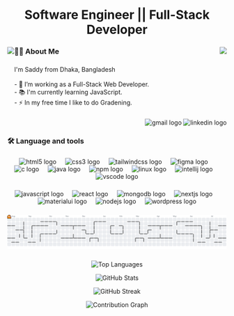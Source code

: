 <h1 align="center">Software Engineer || Full-Stack Developer</h1>

###

<img align="right" src="https://profile-counter.glitch.me/dksaddy/count.svg?"  />

###

<img align="left" height="170" src="https://media.giphy.com/media/M9gbBd9nbDrOTu1Mqx/giphy.gif"  />

###

<h3 align="left">👩‍💻  About Me</h3>

###

<p align="left">I'm Saddy from Dhaka, Bangladesh<br><br>- 🔭 I’m working as a Full-Stack Web Developer.<br>- 📚 I'm currently learning JavaScript.<br>- ⚡ In my free time I like to do Gradening.</p>

###

<div align="right">
  <img src="https://img.shields.io/static/v1?message=Gmail&logo=gmail&label=&color=D14836&logoColor=white&labelColor=&style=for-the-badge" height="25" alt="gmail logo"  />
  <img src="https://img.shields.io/static/v1?message=LinkedIn&logo=linkedin&label=&color=0077B5&logoColor=white&labelColor=&style=for-the-badge" height="25" alt="linkedin logo"  />
</div>

###

<h3 align="left">🛠 Language and tools</h3>

###

<div align="center">
  <img src="https://skillicons.dev/icons?i=html" height="40" alt="html5 logo"  />
  <img width="12" />
  <img src="https://skillicons.dev/icons?i=css" height="40" alt="css3 logo"  />
  <img width="12" />
  <img src="https://skillicons.dev/icons?i=tailwind" height="40" alt="tailwindcss logo"  />
  <img width="12" />
  <img src="https://skillicons.dev/icons?i=figma" height="40" alt="figma logo"  />
  <img width="12" />
  <img src="https://cdn.jsdelivr.net/gh/devicons/devicon/icons/c/c-original.svg" height="40" alt="c logo"  />
  <img width="12" />
  <img src="https://skillicons.dev/icons?i=java" height="40" alt="java logo"  />
  <img width="12" />
  <img src="https://cdn.simpleicons.org/npm/CB3837" height="40" alt="npm logo"  />
  <img width="12" />
  <img src="https://skillicons.dev/icons?i=linux" height="40" alt="linux logo"  />
  <img width="12" />
  <img src="https://cdn.jsdelivr.net/gh/devicons/devicon/icons/intellij/intellij-original.svg" height="40" alt="intellij logo"  />
  <img width="12" />
  <img src="https://skillicons.dev/icons?i=vscode" height="40" alt="vscode logo"  />
</div>

###

<div align="center">
  <img src="https://img.shields.io/badge/JavaScript-F7DF1E?logo=javascript&logoColor=black&style=for-the-badge" height="40" alt="javascript logo"  />
  <img width="12" />
  <img src="https://img.shields.io/badge/React-61DAFB?logo=react&logoColor=black&style=for-the-badge" height="40" alt="react logo"  />
  <img width="12" />
  <img src="https://img.shields.io/badge/MongoDB-47A248?logo=mongodb&logoColor=white&style=for-the-badge" height="40" alt="mongodb logo"  />
  <img width="12" />
  <img src="https://img.shields.io/badge/Next.js-000000?logo=nextdotjs&logoColor=white&style=for-the-badge" height="40" alt="nextjs logo"  />
  <img width="12" />
  <img src="https://img.shields.io/badge/MUI-007FFF?logo=mui&logoColor=white&style=for-the-badge" height="40" alt="materialui logo"  />
  <img width="12" />
  <img src="https://img.shields.io/badge/Node.js-339933?logo=nodedotjs&logoColor=white&style=for-the-badge" height="40" alt="nodejs logo"  />
  <img width="12" />
  <img src="https://img.shields.io/badge/WordPress-21759B?logo=wordpress&logoColor=white&style=for-the-badge" height="40" alt="wordpress logo"  />
</div>

###

<picture>
  <source media="(prefers-color-scheme: dark)" srcset="https://raw.githubusercontent.com/dksaddy/dksaddy/output/pacman-contribution-graph-dark.svg">
  <source media="(prefers-color-scheme: light)" srcset="https://raw.githubusercontent.com/dksaddy/dksaddy/output/pacman-contribution-graph.svg">
  <img alt="pacman contribution graph" src="https://raw.githubusercontent.com/dksaddy/dksaddy/output/pacman-contribution-graph.svg">
</picture>

###


<!-- Languages + Stats (Side by Side) -->
<p align="center">
  <img src="https://github-readme-stats.vercel.app/api/top-langs?username=dksaddy&layout=donut&card_width=350&langs_count=6&theme=gruvbox" alt="Top Languages" />
</p>

<p align="center">
 <img src="https://github-readme-stats.vercel.app/api?username=dksaddy&show_icons=true&theme=gruvbox" alt="GitHub Stats" />
</p>

<!-- Streak Stats -->
<p align="center">
  <img src="https://streak-stats.demolab.com?user=dksaddy&theme=highcontrast" alt="GitHub Streak" />
</p>

<!-- Contribution Graph -->
<p align="center">
  <img src="https://github-readme-activity-graph.vercel.app/graph?username=dksaddy&radius=4&theme=github-dark&area=true&order=5" alt="Contribution Graph" />
</p>



###
